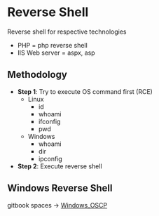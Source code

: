 # Reverse Shell

Reverse shell for respective technologies

* PHP = php reverse shell
* IIS Web server = aspx, asp

## Methodology

* **Step 1**: Try to execute OS command first \(RCE\)
  * Linux
    * id
    * whoami
    * ifconfig
    * pwd
  * Windows
    * whoami
    * dir
    * ipconfig
* **Step 2**: Execute reverse shell

## Windows Reverse Shell

gitbook spaces -&gt; [Windows\_OSCP](https://app.gitbook.com/@oscp-2/s/windows-oscp/windows-reverse-shell/2.-creating-reverse-shell-payload)

